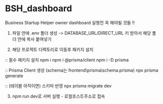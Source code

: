 # BSH_dashboard
Business Startup Helper owner dashboard
실행전 꼭 해야될 것들 !!

1. 파일 안에 .env 폴더 생성 -> DATABASE_URL/DIRECT_URL 키 받아서 해당 폴더 안에 복사 붙여넣기

2. 해당 프로젝트 디렉토리로 이동후 패키지 설치

:: 필수 패키지 설치
npm i
npm i @prisma/client
npm i -D prisma

:: Prisma Client 생성 (schema는 frontend\prisma\schema.prisma)
npx prisma generate

:: (테이블 아직이면) 스키마 반영
npx prisma migrate dev

3. npm run dev로 서버 실행 - 로컬호스트주소로 접속
